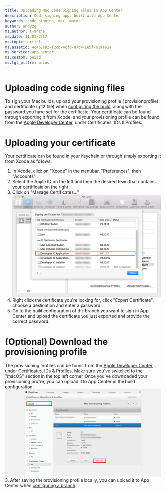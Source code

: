 ```yaml
---
title: Uploading Mac Code Signing Files in App Center
description: Code signing apps built with App Center
keywords: code signing, mac, macos
author: andyzg
ms.author: t-anzha
ms.date: 11/01/2017
ms.topic: article
ms.assetid: 4c468e82-f2cb-4cfd-87d4-1e5f761aa61a
ms.service: app-center
ms.custom: build
ms.tgt_pltfrm: macos 
---
```


# Uploading code signing files

To sign your Mac builds, upload your provisioning profile (.provisionprofile) and certificate (.p12 file) when [configuring the build](~/build/macos/first-build.md), along with the password you have set for the certificate. Your certificate can be found through exporting it from Xcode, and your provisioning profile can be found from the [Apple Developer Center](https://developer.apple.com/account/), under Certificates, IDs & Profiles.

# Uploading your certificate
Your certificate can be found in your Keychain or through simply exporting it from Xcode as follows:
1. In Xcode, click on "Xcode" in the menubar, "Preferences", then "Accounts"
2. Select the Apple ID on the left and then the desired team that contains your certificate on the right
3. Click on "Manage Certificates..."
![Export certificate][xcode-certificate-export]
4. Right click the certificate you're looking for, click "Export Certificate", choose a destination and enter a password.
5. Go to the build configuration of the branch you want to sign in App Center and upload the certificate you just exported and provide the correct password.

# (Optional) Download the provisioning profile
The provisioning profiles can be found from the [Apple Developer Center](https://developer.apple.com/account/), under Certificates, IDs & Profiles. Make sure you've switched to the "macOS" section in the top left corner. Once you've downloaded your provisioning profile, you can upload it to App Center in the build configuration.
![Download provisioning profile][download-provisioning-profile]
3. After saving the provisioning profile locally, you can upload it to App Center when [configuring a branch](~/build/macos/first-build.md).

[xcode-certificate-export]: images/xcode-certificate-export.jpg
[download-provisioning-profile]: images/provisioning-profile-blurred.png
